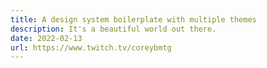 ```yaml
---
title: A design system boilerplate with multiple themes
description: It's a beautiful world out there.
date: 2022-02-13
url: https://www.twitch.tv/coreybmtg
---
```

